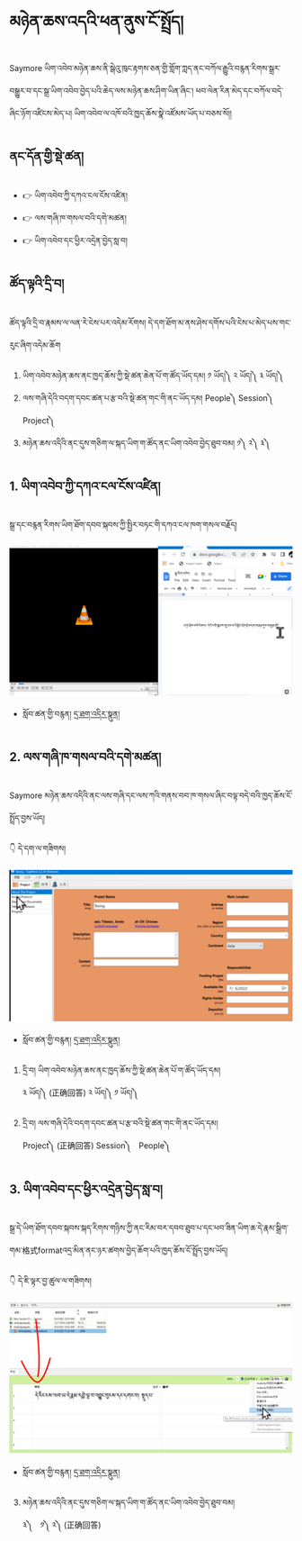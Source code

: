# མཉེན་ཆས་འདའི་ཕན་ནུས་ངོ་སྤྲོད།

Saymore ཡིག་འབེབ་མཉེན་ཆས་ནི་སྒེའུ་ཁུང་རྟགས་ཅན་གྱི་གློག་ཀླད་ནང་བཀོལ་རྒྱུའི་བརྙན་རིགས་སྒྲར་བསྒྱུར་བ་དང་སྒྲ་ཡིག་འབེབ་བྱེད་པའི་ཆེད་ལས་མཉེན་ཆས་ཤིག་ཡིན་ཞིང་། ཕབ་ལེན་རིན་མེད་དང་བཀོལ་བདེ་ཞིང་ཉོག་འཛིངས་མེད་པ། ཡིག་འབེབ་ལ་འཁོ་བའི་ཁྱད་ཆོས་སྣེ་འཛོམས་ཡོད་པ་བཅས་སོ།།

## ནང་དོན་གྱི་སྡེ་ཚན།

- 👉 ཡིག་འབེབ་ཀྱི་དཀའ་ངལ་ངོས་འཛིན། 
- 👉 ལས་གཞི་ཁ་གསལ་བའི་དགེ་མཚན། 
- 👉 ཡིག་འབེབ་དང་ཕྱིར་འདྲེན་བྱེད་སླ་བ། 

## ཚོད་ལྟའི་དྲི་བ།

ཚོད་ལྟའི་དྲི་བ་རྣམས་ལ་ལན་རེ་ངེས་པར་འདེམ་རོགས། དེ་དག་ཐོག་མ་ནས་ཤེས་དགོས་པའི་ངེས་པ་མེད་པས་གང་རུང་ཞིག་འདེམ་ཆོག

1. ཡིག་འབེབ་མཉེན་ཆས་ནང་ཁྱད་ཆོས་ཀྱི་སྡེ་ཚན་ཆེན་པོ་ག་ཚོད་ཡོད་དམ། ༡ ཡོད།༽ ༢ ཡོད།༽ ༣ ཡོད།༽
2. ལས་གཞི་དེའི་བདག་དབང་ཚན་པ་རྩ་བའི་སྡེ་ཚན་གང་གི་ནང་ཡོད་དམ། People༽ Session༽ Project༽
3. མཉེན་ཆས་འདིའི་ནང་དུས་གཅིག་ལ་སྐད་ཡིག་ག་ཚོད་ནང་ཡིག་འབེབ་བྱེད་ཐུབ་བམ། ༡༽ ༢༽ ༣༽


## 1. ཡིག་འབེབ་ཀྱི་དཀའ་ངལ་ངོས་འཛིན།

སྒྲ་དང་བརྙན་རིགས་ཡིག་ཐོག་དབབ་སྐབས་ཀྱི་སྤྱིར་བཏང་གི་དཀའ་ངལ་ཁག་གསལ་བརྗོད།

![800](images/000001.png)


- སློབ་ཚན་གྱི་བརྙན། [དྲ་ཐག་འདིར་སྣུན།](https://drive.google.com/file/d/1uJT6CVB2nr5I4-5AsKjGYd6MeHJYlFNS/view?usp=sharing)

## 2. ལས་གཞི་ཁ་གསལ་བའི་དགེ་མཚན།

Saymore མཉེན་ཆས་འདིའི་ནང་ལས་གཞི་དང་ལས་ཀའི་གནས་བབ་ཁ་གསལ་ཞིང་བལྟ་བདེ་བའི་ཁྱད་ཆོས་ངོ་སྤྲོད་བྱས་ཡོད།

👇 དེ་དག་ལ་གཟིགས།

![800](images/000002.png)


- སློབ་ཚན་གྱི་བརྙན། [དྲ་ཐག་འདིར་སྣུན།](https://drive.google.com/file/d/1_ZDTPu53apX2eGORXSpqTVPfImEOzCvD/view?usp=sharing)

1. དྲི་བ། ཡིག་འབེབ་མཉེན་ཆས་ནང་ཁྱད་ཆོས་ཀྱི་སྡེ་ཚན་ཆེན་པོ་ག་ཚོད་ཡོད་དམ།  
༣ ཡོད།༽ (正确回答) ༢ ཡོད།༽ ༡ ཡོད།༽

2. དྲི་བ། ལས་གཞི་དེའི་བདག་དབང་ཚན་པ་རྩ་བའི་སྡེ་ཚན་གང་གི་ནང་ཡོད་དམ།  
Project༽ (正确回答) Session༽　People༽

## 3. ཡིག་འབེབ་དང་ཕྱིར་འདྲེན་བྱེད་སླ་བ།

སྒྲ་དེ་ཡིག་ཐོག་དབབ་སྐབས་སྐད་རིགས་གཉིས་ཀྱི་ནང་རིམ་བར་དབབ་ཐུབ་པ་དང་ཕབ་ཟིན་ཡིག་ཆ་དེ་རྣམ་སྒྲིག་གམ་格式formatའདྲ་མིན་ནང་ཉར་ཚགས་བྱེད་ཆོག་པའི་ཁྱད་ཆོས་ངོ་སྤྲོད་བྱས་ཡོད།

👇 དེ་ཇི་ལྟར་བྱ་ཚུལ་ལ་གཟིགས།

![800](images/000003.png)
 


- སློབ་ཚན་གྱི་བརྙན། [དྲ་ཐག་འདིར་སྣུན།](https://drive.google.com/file/d/1TFjPet_AI7JclEvbsvlvcquaRWrayEEG/view?usp=sharing)

3. མཉེན་ཆས་འདིའི་ནང་དུས་གཅིག་ལ་སྐད་ཡིག་ག་ཚོད་ནང་ཡིག་འབེབ་བྱེད་ཐུབ་བམ།  
༣༽　༡༽ ༢༽ (正确回答)